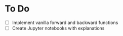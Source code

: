 # To Do

- [ ] Implement vanilla forward and backward functions
- [ ] Create Jupyter notebooks with explanations